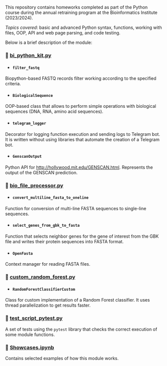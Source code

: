 This repository contains homeworks completed as part of the Python course during the annual retraining program at the Bioinformatics Institute (2023/2024).  
  
*Topics covered*: basic and advanced Python syntax, functions, working with files, OOP, API and web page parsing, and code testing.  
  
Below is a brief description of the module:  
  
### 🌿 [bi_python_kit.py](bi_python_kit.py)   
  * #### `filter_fastq`  
  Biopython-based FASTQ records filter working according to the specified criteria.  
  * #### `BiologicalSequence`  
  OOP-based class that allows to perform simple operations with biological sequences (DNA, RNA, amino acid sequences).  
  * #### `telegram_logger`
  Decorator for logging function execution and sending logs to Telegram bot. It is written without using libraries that automate the creation of a Telegram bot.
  * #### `GenscanOutput`  
  Python API for http://hollywood.mit.edu/GENSCAN.html. Represents the output of the GENSCAN prediction.  
    
### 🌿 [bio_file_processor.py](bio_file_processor.py)    

  * #### `convert_multiline_fasta_to_oneline`  
  Function for conversion of multi-line FASTA sequences to single-line sequences.  
  
  * #### `select_genes_from_gbk_to_fasta`  
  Function that selects neighbor genes for the gene of interest from the GBK file and writes their protein sequences into FASTA format.  
  
  * #### `OpenFasta`  
  Context manager for reading FASTA files.  
    
### 🌿 [custom_random_forest.py](custom_random_forest.py)    
  * #### `RandomForestClassifierCustom`  
  Class for custom implementation of a Random Forest classifier. It uses thread parallelization to get results faster.  
    
### 🌿 [test_script_pytest.py](test_script_pytest.py)    
A set of tests using the `pytest` library that checks the correct execution of some module functions.  
  
### 🌿 [Showcases.ipynb](Showcases.ipynb)  
Contains selected examples of how this module works.
